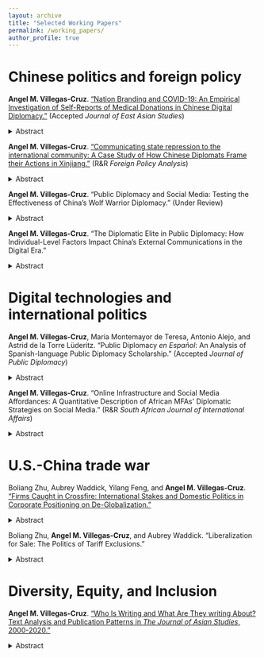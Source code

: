 ```yaml
---
layout: archive
title: "Selected Working Papers"
permalink: /working_papers/
author_profile: true
---
```


# Chinese politics and foreign policy

<b>Angel M. Villegas-Cruz</b>. [“Nation Branding and COVID-19: An Empirical Investigation of Self-Reports of Medical Donations in Chinese Digital Diplomacy.”](https://github.com/AngelVillegasCruz/AngelVillegasCruz.github.io/raw/master/files/COVID_19.pdf) (Accepted <i>Journal of East Asian Studies</i>)

<details>
<summary>Abstract</summary>
This research examines how Beijing uses social media to publicize donations and engage in nation branding as it responds to the global backlash sparked by COVID-19. It argues that self-reports of medical donations aim to enhance China’s national brand, and therefore, reports about donations are expected to target countries harder hit by the virus. To test its claims, the research analyzes over 55,000 tweets published by Chinese diplomatic missions. The results show —controlled for Chinese donation exports— a positive and significant relationship between self-reports of medical donations and the host’s spread of COVID-19. Conversely, political or economic partners tend not to be mentioned as recipients. A comparison of government (CCP, ministries, etc.) and non-government donors (immigrants, firms, etc.) shows that only tweets about government donors are positively correlated with the spread of the virus. This research advances our knowledge of Chinese diplomats’ online political behavior.
</details>

<b>Angel M. Villegas-Cruz</b>. [“Communicating state repression to the international community: A Case Study of How Chinese Diplomats Frame their Actions in Xinjiang.”](https://github.com/AngelVillegasCruz/AngelVillegasCruz.github.io/raw/master/files/Xinjiang.pdf) (R&R <i>Foreign Policy Analysis</i>)

<details>
<summary>Abstract</summary>
Regimes and their proxies seek to legitimize overt state repression abroad to avoid economic and reputational costs. Yet, few scholars have studied the international dimension of repression image management. I examine how countries communicate their repressive actions to the international community depending on the audience. Framing repression as a legitimate response to a credible threat (threat strategy) is more likely when communicating with countries facing higher levels of domestic threat. But due to in-group favoritism, when addressing in-group audiences of the repressed, governments are more likely to frame repression as necessary to protect the repressed (benevolent rule strategy). To test these claims, I collect 88,011 tweets about activities in Xinjiang published by 88 Chinese diplomatic accounts from 2014 to 2020. The results suggest that regimes change their repression image management strategies depending on the audience. Chinese government accounts in countries with higher levels of domestic conflict are more likely to use the threat strategy than those in countries with lower levels of conflict, while those in countries with a similar in-group to Xinjiang (Muslim countries) are more likely to use the benevolent rule strategy than those in out-group states. This expands our understanding of the communication strategies of human-rights-abusing regimes.
</details>

<b>Angel M. Villegas-Cruz</b>. “Public Diplomacy and Social Media: Testing the Effectiveness of China’s Wolf Warrior Diplomacy.” (Under Review)

<details>
<summary>Abstract</summary>
Can China’s online diplomacy influence foreign public opinion? This research theorizes on the impact of commonly used strategies in Chinese external communications, namely messages with a friendly tone, competing information, and verbal aggression. The study then conducts a survey experiment exposing American internet users to Chinese diplomatic tweets carrying these messages. The findings show that Chinese online diplomacy does not significantly alter general perceptions of China but has a strong backlash effect. Exposure to any Chinese diplomatic tweet with competing information, verbal aggressiveness, and, to a lesser extent, a friendly tone increases support for tougher policies toward Beijing. Respondents are particularly in favor of imposing economic sanctions on China, defending Taiwan from Chinese invasion, and recognizing Taiwan as an independent country. A subgroup analysis reveals diverse treatment effects based on participants’ social media use and education, but not partisan identity. These findings have implications for the future of Chinese external communications and U.S.-China relations.
</details>

<b>Angel M. Villegas-Cruz</b>. “The Diplomatic Elite in Public Diplomacy: How Individual-Level Factors Impact China’s External Communications in the Digital Era.”

<details>
<summary>Abstract</summary>
In the final chapter, I explore whether Chinese diplomats’ personal backgrounds influence the way they use social media. I argue that diplomats with a non-traditional background (e.g., did not graduate from an elite diplomatic school) have a higher incentive to burnish their reputation at home through the use of digital diplomacy. To investigate this, I scrape tweets by Chinese diplomats and combine them with an original dataset of biographical information about the Chinese diplomatic elite, which I collected with the help of an undergraduate research assistant. The dataset contains information on approximately 500 high-level Chinese diplomatic elites, including Ministers, Vice-Ministers, Director-Generals, Deputy Director-Generals, Ambassadors, and Consuls. I collect information such as age, birthplace, gender, ethnicity, educational background, professional experience, language skills, etc. Through statistical analysis, I subsequently examine which individual-level factors influence their online political behavior.
</details>

# Digital technologies and international politics

<b>Angel M. Villegas-Cruz</b>, María Montemayor de Teresa, Antonio Alejo, and Astrid de la Torre Lüderitz. “Public Diplomacy <i>en Español</i>: An Analysis of Spanish-language Public Diplomacy Scholarship.” (Accepted <i> Journal of Public Diplomacy</i>)

<details>
<summary>Abstract</summary>
Public diplomacy scholarship typically centers on English-language works, yet significant research on public diplomacy and related topics, like soft power, is emerging in other languages. This study uses computational text analysis to examine Spanish-language peer-reviewed articles on public diplomacy from 2001 to 2023. The findings reveal interesting patterns in Spanish-language public diplomacy scholarship, including theoretical focuses, geographic areas of study, and gendered citation patterns. Spanish-language public diplomacy scholarship is largely dominated by scholars from Spain. Mexico, however, stands out as the most frequently studied geographic area, followed by Spain, the United States, and, to a lesser extent, Colombia and Argentina. The results underscore a strong focus on concepts like image, communication, and public opinion, reflecting crucial concerns in the foreign policy of Spanish-speaking countries. Finally, the findings reveal a gender imbalance, with men comprising the majority of authors, and a statistical analysis indicates that works by women receive fewer citations than those by men. This essay is a first step in understanding key trends and gendered patterns in public diplomacy, aligning with a broader movement striving to decolonize academic literature and prioritize the publication of articles focusing on under-represented people and geographic areas within the field.
</details>

<b>Angel M. Villegas-Cruz</b>. “Online Infrastructure and Social Media Affordances: A Quantitative Description of African MFAs' Diplomatic Strategies on Social Media.” (R&R <i>South African Journal of International Affairs</i>)

<details>
<summary>Abstract</summary>
The use of social media in public diplomacy, or digital diplomacy, can be a tool for low-level information warfare to shape public opinion and serve political interests. Despite the focus of existing literature on Western powers, African MFAs have embraced the digital revolution. This article traces the emergence of African digital diplomacy by exploring its online infrastructure, including its presence, determinants, followers, and more, through cross-platform and cross-country comparisons. It employs a quantitative descriptive approach to analyze an original dataset of all African MFAs on social media. Findings reveal that African MFAs are more active on Twitter despite having a larger presence on Facebook. The key determinants of African digital diplomacy are a large population, English as an official language, democratic governance, and widespread internet access. This research has implications for diplomatic communications in Africa and beyond.
</details>

# U.S.-China trade war

Boliang Zhu, Aubrey Waddick, Yilang Feng, and <b>Angel M. Villegas-Cruz</b>. [“Firms Caught in Crossfire: International Stakes and Domestic Politics in Corporate Positioning on De-Globalization.”](https://s18798.pcdn.co/gripe/wp-content/uploads/sites/18249/2021/07/TradeWar_072021.pdf)

<details>
<summary>Abstract</summary>
There has been a rise of protectionism and a move toward de-globalization across the globe. It is puzzling why businesses have not been more vocal opponents of protectionist policies. We examine U.S. firms’ public position taking in the U.S.-China trade war. After collecting a comprehensive dataset of firms’ public positions on the trade war, we show only 1.73 percent of large and very large U.S. firms have openly voiced opposition. One the one hand, we find larger and more productive firms, multinationals, and those more integrated in global supply chains are significantly more likely to openly oppose the imposition of tariffs. On the other hand, firms located in Republican districts are significantly less likely to do so. Our study is among the first to document firms’ positioning in a high-profile trade war. We demonstrate a critical role of domestic politics in silencing firms’ public opposition, which has important implications for globalization.
</details>

Boliang Zhu, <b>Angel M. Villegas-Cruz</b>, and Aubrey Waddick. “Liberalization for Sale: The Politics of Tariff Exclusions.”

<details>
<summary>Abstract</summary>
We propose and test an argument of liberalization for sale, akin to “protection for sale” (Grossman and Helpman 1994). In a new world where protectionism is the status quo, trade liberalization becomes a highly valuable private benefit, and it is targetable to specific constituents for political gains. Empirically, we examine the tariff exclusion process in the high-profile U.S.-China trade war. We build a novel data set of firms’ tariff exclusion requests and exemptions for the universe of large and very large U.S. firms. We show that firms’ decisions of submitting tariff exclusion requests are both economically and politically motivated. Yet, the Office of the U.S. Trade Representative’s tariff exclusion process is highly politicized and its decision of granting a tariff exclusion is primarily politically driven. Tariff exclusions are used to shore up political support in pivotal swing districts and to reward firms that are politically connected to the president’s co-partisans.
</details>

# Diversity, Equity, and Inclusion

<b>Angel M. Villegas-Cruz</b>. [“Who Is Writing and What Are They writing About? Text Analysis and Publication Patterns in <i>The Journal of Asian Studies</i>, 2000-2020.”](https://github.com/AngelVillegasCruz/AngelVillegasCruz.github.io/raw/master/files/Figures_CAS/Text_analysis_and_JAS_VIllegas_Cruz.pdf)

<details>
<summary>Abstract</summary>
This research examines publication patterns in Asian studies by using <i>The Journal of Asian Studies</i> (JAS) from 2000 to 2020 as a case study. Employing computational text analysis, I collect and analyze data about JAS authors and research articles. The findings reveal interesting patterns, in particular about authors’ gender, academic rank, affiliation, discipline, and geographic area of study. The results show an imbalance in publication rates for men and women in the JAS. The number of male authors is 414 (60%), while the number of female authors is 276 (40%). We also see a significant gender imbalance for female authors in all tenured and tenure-track positions. Furthermore, the analysis shows that historians and China scholars make up the bulk of JAS authors. Historians represent 42% of published authors (288 authors). Mainland China is the most studied geographical area, accounting for 199 (29%) of articles. JAS publication patterns in the 21st century have not been written about elsewhere. This essay is a first step in understanding gendered patterns of publications in Asian studies. It can help Asianists prioritize publishing articles about under-represented authors, disciplines, and geographic areas in the field.
</details>
